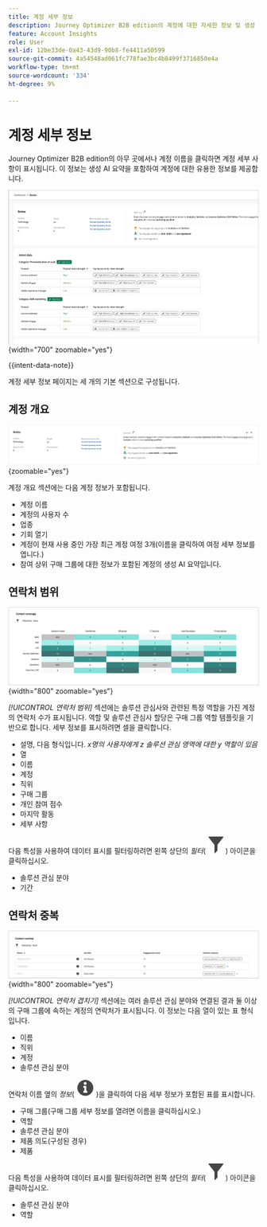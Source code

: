 ```yaml
---
title: 계정 세부 정보
description: Journey Optimizer B2B edition의 계정에 대한 자세한 정보 및 생성 AI 요약에 액세스하는 방법에 대해 알아봅니다.
feature: Account Insights
role: User
exl-id: 12be33de-0a43-43d9-90b8-fe4411a50599
source-git-commit: 4a54548ad061fc778fae3bc4b8499f3716850e4a
workflow-type: tm+mt
source-wordcount: '334'
ht-degree: 9%

---
```


# 계정 세부 정보

Journey Optimizer B2B edition의 아무 곳에서나 계정 이름을 클릭하면 계정 세부 사항이 표시됩니다. 이 정보는 생성 AI 요약을 포함하여 계정에 대한 유용한 정보를 제공합니다.

![계정 세부 정보에 액세스](./assets/account-details.png){width="700" zoomable="yes"}

{{intent-data-note}}

계정 세부 정보 페이지는 세 개의 기본 섹션으로 구성됩니다.

## 계정 개요

![계정 개요](./assets/details-page-account-overview.png){zoomable="yes"}

계정 개요 섹션에는 다음 계정 정보가 포함됩니다.

* 계정 이름
* 계정의 사용자 수
* 업종
* 기회 열기
* 계정이 현재 사용 중인 가장 최근 계정 여정 3개(이름을 클릭하여 여정 세부 정보를 엽니다.)
* 참여 상위 구매 그룹에 대한 정보가 포함된 계정의 생성 AI 요약입니다.

## 연락처 범위

![계정 연락처 범위](./assets/details-page-contact-coverage.png){width="800" zoomable="yes"}

_[!UICONTROL 연락처 범위]_ 섹션에는 솔루션 관심사와 관련된 특정 역할을 가진 계정의 연락처 수가 표시됩니다. 역할 및 솔루션 관심사 할당은 구매 그룹 역할 템플릿을 기반으로 합니다. 세부 정보를 표시하려면 셀을 클릭합니다.

* 설명, 다음 형식입니다. _x명의 사용자에게 z 솔루션 관심 영역에 대한 y 역할이 있음_
* 열
* 이름
* 계정
* 직위
* 구매 그룹
* 개인 참여 점수
* 마지막 활동
* 세부 사항

다음 특성을 사용하여 데이터 표시를 필터링하려면 왼쪽 상단의 _필터_( ![필터 아이콘](../assets/do-not-localize/icon-filter.svg)) 아이콘을 클릭하십시오.

* 솔루션 관심 분야
* 기간

## 연락처 중복

![계정 연락처 겹침](./assets/details-page-contact-overlap.png){width="800" zoomable="yes"}

_[!UICONTROL 연락처 겹치기]_ 섹션에는 여러 솔루션 관심 분야와 연결된 결과 둘 이상의 구매 그룹에 속하는 계정의 연락처가 표시됩니다. 이 정보는 다음 열이 있는 표 형식입니다.

* 이름
* 직위
* 계정
* 솔루션 관심 분야

연락처 이름 옆의 _정보_( ![정보 아이콘](../assets/do-not-localize/icon-info.svg) )을 클릭하여 다음 세부 정보가 포함된 표를 표시합니다.

* 구매 그룹(구매 그룹 세부 정보를 열려면 이름을 클릭하십시오.)
* 역할
* 솔루션 관심 분야
* 제품 의도(구성된 경우)
* 제품

다음 특성을 사용하여 데이터 표시를 필터링하려면 왼쪽 상단의 _필터_( ![필터 아이콘](../assets/do-not-localize/icon-filter.svg)) 아이콘을 클릭하십시오.

* 솔루션 관심 분야
* 역할
